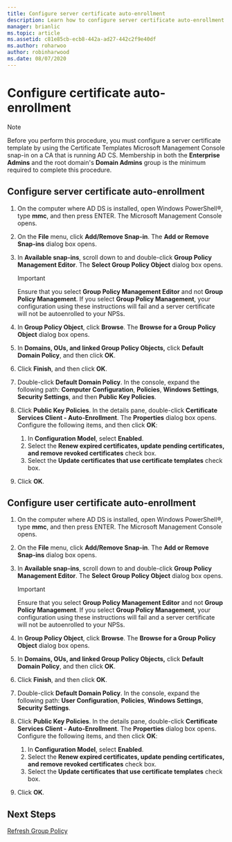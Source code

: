 ```yaml
---
title: Configure server certificate auto-enrollment
description: Learn how to configure server certificate auto-enrollment and user certificate auto-enrollment.
manager: brianlic
ms.topic: article
ms.assetid: c81e85cb-ecb8-442a-ad27-442c2f9e40df
ms.author: roharwoo
author: robinharwood
ms.date: 08/07/2020
---
```

# Configure certificate auto-enrollment

> [!NOTE]
> Before you perform this procedure, you must configure a server certificate template by using the Certificate Templates Microsoft Management Console snap-in on a CA that is running AD CS.
Membership in both the **Enterprise Admins** and the root domain's **Domain Admins** group is the minimum required to complete this procedure.

## Configure server certificate auto-enrollment

1. On the computer where AD DS is installed, open Windows PowerShell&reg;, type **mmc**, and then press ENTER. The Microsoft Management Console opens.
2. On the **File** menu, click **Add/Remove Snap-in**. The **Add or Remove Snap-ins** dialog box opens.
3. In **Available snap-ins**, scroll down to and double-click **Group Policy Management Editor**. The **Select Group Policy Object** dialog box opens.

     > [!IMPORTANT]
     > Ensure that you select **Group Policy Management Editor** and not **Group Policy Management**. If you select **Group Policy Management**, your configuration using these instructions will fail and a server certificate will not be autoenrolled to your NPSs.

4. In **Group Policy Object**, click **Browse**. The **Browse for a Group Policy Object** dialog box opens.
5. In **Domains, OUs, and linked Group Policy Objects,** click **Default Domain Policy**, and then click **OK**.
6. Click **Finish**, and then click **OK**.
7. Double-click **Default Domain Policy**. In the console, expand the following path: **Computer Configuration**, **Policies**, **Windows Settings**, **Security Settings**, and then **Public Key Policies**.
8. Click **Public Key Policies**. In the details pane, double-click **Certificate Services Client - Auto-Enrollment**. The **Properties** dialog box opens. Configure the following items, and then click **OK**:

     1. In **Configuration Model**, select **Enabled**.
     2. Select the **Renew expired certificates, update pending certificates, and remove revoked certificates** check box.
     3. Select the **Update certificates that use certificate templates** check box.

9. Click **OK**.

## Configure user certificate auto-enrollment

1. On the computer where AD DS is installed, open Windows PowerShell&reg;, type **mmc**, and then press ENTER. The Microsoft Management Console opens.
2. On the **File** menu, click **Add/Remove Snap-in**. The **Add or Remove Snap-ins** dialog box opens.
3. In **Available snap-ins**, scroll down to and double-click **Group Policy Management Editor**. The **Select Group Policy Object** dialog box opens.

     > [!IMPORTANT]
     > Ensure that you select **Group Policy Management Editor** and not **Group Policy Management**. If you select **Group Policy Management**, your configuration using these instructions will fail and a server certificate will not be autoenrolled to your NPSs.

4. In **Group Policy Object**, click **Browse**. The **Browse for a Group Policy Object** dialog box opens.
5. In **Domains, OUs, and linked Group Policy Objects,** click **Default Domain Policy**, and then click **OK**.
6. Click **Finish**, and then click **OK**.
7. Double-click **Default Domain Policy**. In the console, expand the following path: **User Configuration**, **Policies**, **Windows Settings**, **Security Settings**.
8. Click **Public Key Policies**. In the details pane, double-click **Certificate Services Client - Auto-Enrollment**. The **Properties** dialog box opens. Configure the following items, and then click **OK**:

     1. In **Configuration Model**, select **Enabled**.
     2. Select the **Renew expired certificates, update pending certificates, and remove revoked certificates** check box.
     3. Select the **Update certificates that use certificate templates** check box.

9. Click **OK**.

## Next Steps

[Refresh Group Policy](refresh-group-policy.md)
